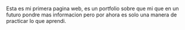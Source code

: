 Esta es mi primera pagina web, es un portfolio sobre que mi que en un futuro pondre mas informacion pero por ahora es solo una manera de practicar lo que aprendi.

